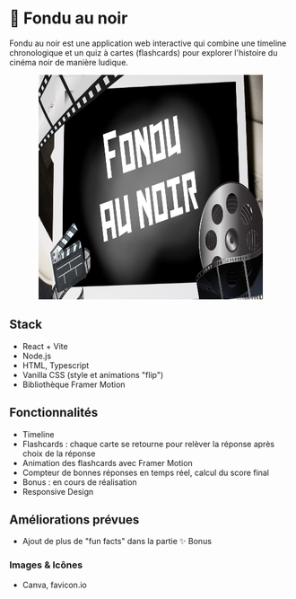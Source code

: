 # 🎥 Fondu au noir

Fondu au noir est une application web interactive qui combine une timeline chronologique et un quiz à cartes (flashcards) pour explorer l'histoire du cinéma noir de manière ludique.

<p align="center">
<img src="public/screenshots/screenshot-wide.png" alt="visuel du site" width="400" height="400">
</p>

## Stack

- React + Vite
- Node.js
- HTML, Typescript
- Vanilla CSS (style et animations "flip")
- Bibliothèque Framer Motion

## Fonctionnalités

- Timeline
- Flashcards : chaque carte se retourne pour relèver la réponse après choix de la réponse
- Animation des flashcards avec Framer Motion
- Compteur de bonnes réponses en temps réel, calcul du score final
- Bonus : en cours de réalisation
- Responsive Design

## Améliorations prévues

- Ajout de plus de "fun facts" dans la partie ✨ Bonus

### Images & Icônes

- Canva, favicon.io
